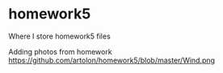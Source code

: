 # homework5
Where I store homework5 files

Adding photos from homework
https://github.com/artolon/homework5/blob/master/Wind.png
